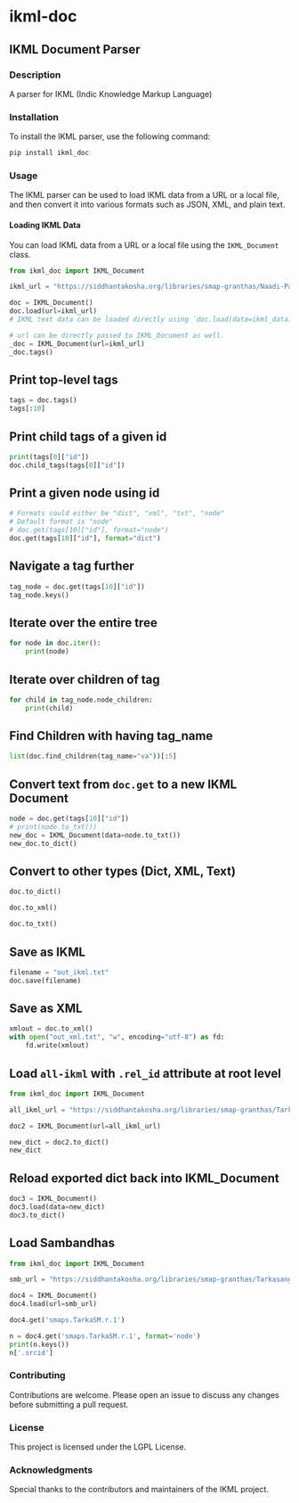 # ikml-doc

## IKML Document Parser

### Description
A parser for IKML (Indic Knowledge Markup Language)

### Installation
To install the IKML parser, use the following command:

```bash
pip install ikml_doc
```

### Usage
The IKML parser can be used to load IKML data from a URL or a local file, and then convert it into various formats such as JSON, XML, and plain text.

#### Loading IKML Data
You can load IKML data from a URL or a local file using the `IKML_Document` class.

```python
from ikml_doc import IKML_Document
```

```python
ikml_url = "https://siddhantakosha.org/libraries/smap-granthas/Naadi-Pariksha/vakyas-ikml.txt"
```

```python
doc = IKML_Document()
doc.load(url=ikml_url)
# IKML text data can be loaded directly using `doc.load(data=ikml_data)`

# url can be directly passed to IKML_Document as well.
_doc = IKML_Document(url=ikml_url)
_doc.tags()
```

## Print top-level tags


```python
tags = doc.tags()
tags[:10]
```

## Print child tags of a given id


```python
print(tags[0]["id"])
doc.child_tags(tags[0]["id"])
```

## Print a given node using id


```python
# Formats could either be "dict", "xml", "txt", "node"
# Default format is "node"
# doc.get(tags[10]["id"], format="node")
doc.get(tags[10]["id"], format="dict")
```

## Navigate a tag further


```python
tag_node = doc.get(tags[10]["id"])
tag_node.keys()
```

## Iterate over the entire tree


```python
for node in doc.iter():
    print(node)
```

## Iterate over children of tag


```python
for child in tag_node.node_children:
    print(child)
```

## Find Children with having tag_name


```python
list(doc.find_children(tag_name="va"))[:5]
```

## Convert text from `doc.get` to a new IKML Document


```python
node = doc.get(tags[10]["id"])
# print(node.to_txt())
new_doc = IKML_Document(data=node.to_txt())
new_doc.to_dict()
```

## Convert to other types (Dict, XML, Text)


```python
doc.to_dict()
```


```python
doc.to_xml()
```


```python
doc.to_txt()
```

## Save as IKML


```python
filename = "out_ikml.txt"
doc.save(filename)
```

## Save as XML


```python
xmlout = doc.to_xml()
with open("out_xml.txt", "w", encoding="utf-8") as fd:
    fd.write(xmlout)
```

## Load `all-ikml` with `.rel_id` attribute at root level


```python
from ikml_doc import IKML_Document
```


```python
all_ikml_url = "https://siddhantakosha.org/libraries/smap-granthas/Tarkasangraha-Moola/all-ikml.txt"
```


```python
doc2 = IKML_Document(url=all_ikml_url)
```


```python
new_dict = doc2.to_dict()
new_dict
```

## Reload exported dict back into IKML_Document


```python
doc3 = IKML_Document()
doc3.load(data=new_dict)
doc3.to_dict()
```

## Load Sambandhas


```python
from ikml_doc import IKML_Document
```


```python
smb_url = "https://siddhantakosha.org/libraries/smap-granthas/Tarkasangraha-Moola/sambandhas-ikml.txt"
```


```python
doc4 = IKML_Document()
doc4.load(url=smb_url)
```


```python
doc4.get('smaps.TarkaSM.r.1')
```


```python
n = doc4.get('smaps.TarkaSM.r.1', format='node')
print(n.keys())
n['.srcid']
```


### Contributing
Contributions are welcome. Please open an issue to discuss any changes before submitting a pull request.

### License
This project is licensed under the LGPL License.

### Acknowledgments
Special thanks to the contributors and maintainers of the IKML project.

